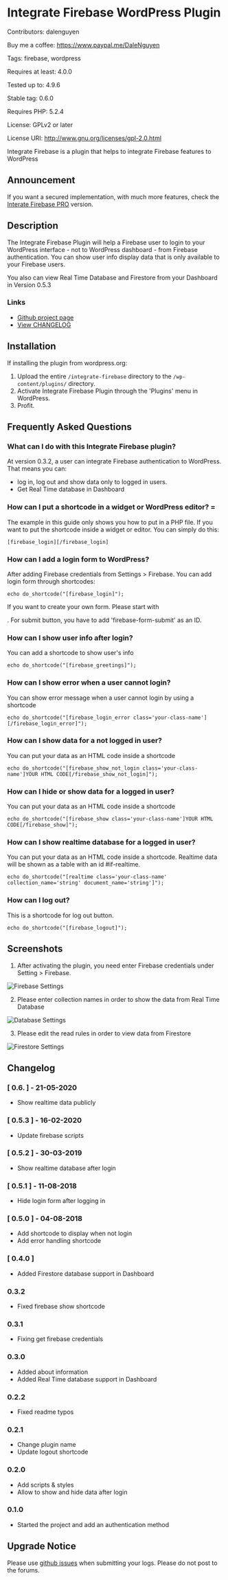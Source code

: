 # Integrate Firebase WordPress Plugin

Contributors: dalenguyen

Buy me a coffee: https://www.paypal.me/DaleNguyen

Tags: firebase, wordpress

Requires at least: 4.0.0

Tested up to: 4.9.6

Stable tag: 0.6.0

Requires PHP: 5.2.4

License: GPLv2 or later

License URI: http://www.gnu.org/licenses/gpl-2.0.html

Integrate Firebase is a plugin that helps to integrate Firebase features to WordPress

## Announcement

If you want a secured implementation, with much more features, check the [Interate Firebase PRO](https://firebase.dalenguyen.me/) version.

## Description

The Integrate Firebase Plugin will help a Firebase user to login to your WordPress interface - not to WordPress dashboard - from Firebase authentication. You can show user info display data that is only available to your Firebase users.

You also can view Real Time Database and Firestore from your Dashboard in Version 0.5.3

### Links

- [Github project page](https://github.com/dalenguyen/firebase-wordpress-plugin)
- [View CHANGELOG](https://github.com/dalenguyen/firebase-wordpress-plugin/blob/master/CHANGELOG.md)

## Installation

If installing the plugin from wordpress.org:

1. Upload the entire `/integrate-firebase` directory to the `/wp-content/plugins/` directory.
2. Activate Integrate Firebase Plugin through the 'Plugins' menu in WordPress.
3. Profit.

## Frequently Asked Questions

### What can I do with this Integrate Firebase plugin?

At version 0.3.2, a user can integrate Firebase authentication to WordPress. That means you can:

- log in, log out and show data only to logged in users.
- Get Real Time database in Dashboard

### How can I put a shortcode in a widget or WordPress editor? =

The example in this guide only shows you how to put in a PHP file. If you want to put the shortcode inside a widget or editor. You can simply do this:

```
[firebase_login][/firebase_login]
```

### How can I add a login form to WordPress?

After adding Firebase credentials from Settings > Firebase. You can add login form through shortcodes:

```
echo do_shortcode("[firebase_login]");
```

If you want to create your own form. Please start with _<form id='login-form'>_. For submit button, you have to add 'firebase-form-submit' as an ID.

### How can I show user info after login?

You can add a shortcode to show user's info

```
echo do_shortcode("[firebase_greetings]");
```

### How can I show error when a user cannot login?

You can show error message when a user cannot login by using a shortcode

```
echo do_shortcode("[firebase_login_error class='your-class-name'][/firebase_login_error]");
```

### How can I show data for a not logged in user?

You can put your data as an HTML code inside a shortcode

```
echo do_shortcode("[firebase_show_not_login class='your-class-name']YOUR HTML CODE[/firebase_show_not_login]");
```

### How can I hide or show data for a logged in user?

You can put your data as an HTML code inside a shortcode

```
echo do_shortcode("[firebase_show class='your-class-name']YOUR HTML CODE[/firebase_show]");
```

### How can I show realtime database for a logged in user?

You can put your data as an HTML code inside a shortcode. Realtime data will be shown as a table with an id #if-realtime.

```
echo do_shortcode("[realtime class='your-class-name' collection_name='string' document_name='string']");
```

### How can I log out?

This is a shortcode for log out button.

```
echo do_shortcode("[firebase_logout]");
```

## Screenshots

1. After activating the plugin, you need enter Firebase credentials under Setting > Firebase.

![Firebase Settings](/assets/screenshot-1.png)

2. Please enter collection names in order to show the data from Real Time Database

![Database Settings](/assets/screenshot-2.png)

3. Please edit the read rules in order to view data from Firestore

![Firestore Settings](/assets/screenshot-3.png)

## Changelog

### [ 0.6. ] - 21-05-2020

- Show realtime data publicly

### [ 0.5.3 ] - 16-02-2020

- Update firebase scripts

### [ 0.5.2 ] - 30-03-2019

- Show realtime database after login

### [ 0.5.1 ] - 11-08-2018

- Hide login form after logging in

### [ 0.5.0 ] - 04-08-2018

- Add shortcode to display when not login
- Add error handling shortcode

### [ 0.4.0 ]

- Added Firestore database support in Dashboard

### 0.3.2

- Fixed firebase show shortcode

### 0.3.1

- Fixing get firebase credentials

### 0.3.0

- Added about information
- Added Real Time database support in Dashboard

### 0.2.2

- Fixed readme typos

### 0.2.1

- Change plugin name
- Update logout shortcode

### 0.2.0

- Add scripts & styles
- Allow to show and hide data after login

### 0.1.0

- Started the project and add an authentication method

## Upgrade Notice

Please use [github issues](https://github.com/dalenguyen/firebase-wordpress-plugin/issues) when submitting your logs. Please do not post to the forums.
